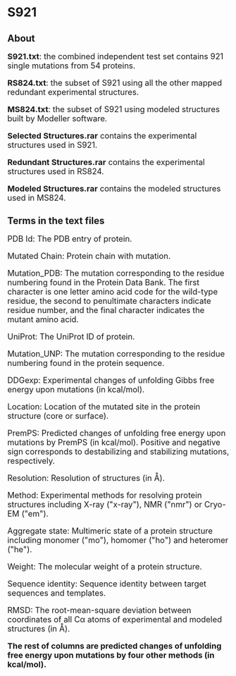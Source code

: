 # S921

## About

<font size=4>

**S921.txt**: the combined independent test set contains 921 single mutations from 54 proteins.

**RS824.txt**: the subset of S921 using all the other mapped redundant experimental structures.

**MS824.txt**: the subset of S921 using modeled structures built by Modeller software.

**Selected Structures.rar** contains the experimental structures used in S921.

**Redundant Structures.rar** contains the experimental structures used in RS824.

**Modeled Structures.rar** contains the modeled structures used in MS824.

</font> 

## Terms in the text files

<font size=4>

PDB Id: The PDB entry of protein.

Mutated Chain: Protein chain with mutation.

Mutation_PDB: The mutation corresponding to the residue numbering found in the Protein Data Bank. The first character is one letter amino acid code for the wild-type residue, the second to penultimate characters indicate residue number, and the final character indicates the mutant amino acid.

UniProt: The UniProt ID of protein.

Mutation_UNP: The mutation corresponding to the residue numbering found in the protein sequence.

DDGexp: Experimental changes of unfolding Gibbs free energy upon mutations (in kcal/mol).

Location: Location of the mutated site in the protein structure (core or surface).

PremPS: Predicted changes of unfolding free energy upon mutations by PremPS (in kcal/mol). Positive and negative sign corresponds to destabilizing and stabilizing mutations, respectively.

Resolution: Resolution of structures (in Å).

Method: Experimental methods for resolving protein structures including X-ray ("x-ray"), NMR ("nmr") or Cryo-EM ("em").

Aggregate state: Multimeric state of a protein structure including monomer ("mo"), homomer ("ho") and heteromer ("he").

Weight: The molecular weight of a protein structure.

Sequence identity: Sequence identity between target sequences and templates.

RMSD: The root-mean-square deviation between coordinates of all Cα atoms of experimental and modeled structures (in Å).

**The rest of columns are predicted changes of unfolding free energy upon mutations by four other methods (in kcal/mol).**

<font>
